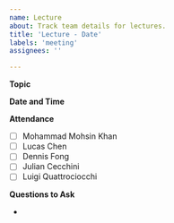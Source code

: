 ```yaml
---
name: Lecture
about: Track team details for lectures.
title: 'Lecture - Date'
labels: 'meeting'
assignees: ''

---
```


**Topic**

**Date and Time**

**Attendance**

- [ ] Mohammad Mohsin Khan
- [ ] Lucas Chen
- [ ] Dennis Fong
- [ ] Julian Cecchini
- [ ] Luigi Quattrociocchi

**Questions to Ask**

-